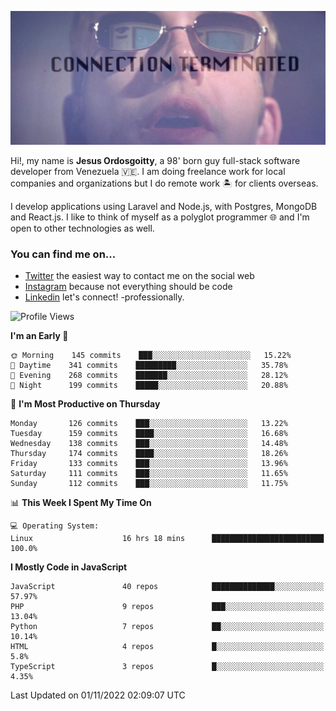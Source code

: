 ![hackers movie reference](./disconnected.jpg)

Hi!, my name is **Jesus Ordosgoitty**, a 98' born guy full-stack software developer from Venezuela 🇻🇪. I am doing freelance work for local companies and organizations but I do remote work 🏝️ for clients overseas. 

I develop applications using Laravel and Node.js, with Postgres, MongoDB and React.js. I like to think of myself as a polyglot programmer 🌐 and I'm open to other technologies as well.

### You can find me on...

- [Twitter](https://twitter.com/jodaz_) the easiest way to contact me on the social web
- [Instagram](https://instagram.com/jodaz_) because not everything should be code
- [Linkedin](https://linkedin.com/in/jodaz) let's connect! -professionally.

<!---
Besides social networks, you can take a look at my [website](https://www.jodaz.xyz) too.
-->

<!--START_SECTION:waka-->
![Profile Views](http://img.shields.io/badge/Profile%20Views-10-blue)

**I'm an Early 🐤** 

```text
🌞 Morning    145 commits    ███░░░░░░░░░░░░░░░░░░░░░░   15.22% 
🌆 Daytime    341 commits    █████████░░░░░░░░░░░░░░░░   35.78% 
🌃 Evening    268 commits    ███████░░░░░░░░░░░░░░░░░░   28.12% 
🌙 Night      199 commits    █████░░░░░░░░░░░░░░░░░░░░   20.88%

```
📅 **I'm Most Productive on Thursday** 

```text
Monday       126 commits    ███░░░░░░░░░░░░░░░░░░░░░░   13.22% 
Tuesday      159 commits    ████░░░░░░░░░░░░░░░░░░░░░   16.68% 
Wednesday    138 commits    ███░░░░░░░░░░░░░░░░░░░░░░   14.48% 
Thursday     174 commits    ████░░░░░░░░░░░░░░░░░░░░░   18.26% 
Friday       133 commits    ███░░░░░░░░░░░░░░░░░░░░░░   13.96% 
Saturday     111 commits    ███░░░░░░░░░░░░░░░░░░░░░░   11.65% 
Sunday       112 commits    ███░░░░░░░░░░░░░░░░░░░░░░   11.75%

```


📊 **This Week I Spent My Time On** 

```text
💻 Operating System: 
Linux                    16 hrs 18 mins      █████████████████████████   100.0%

```

**I Mostly Code in JavaScript** 

```text
JavaScript               40 repos            ██████████████░░░░░░░░░░░   57.97% 
PHP                      9 repos             ███░░░░░░░░░░░░░░░░░░░░░░   13.04% 
Python                   7 repos             ██░░░░░░░░░░░░░░░░░░░░░░░   10.14% 
HTML                     4 repos             █░░░░░░░░░░░░░░░░░░░░░░░░   5.8% 
TypeScript               3 repos             █░░░░░░░░░░░░░░░░░░░░░░░░   4.35%

```



 Last Updated on 01/11/2022 02:09:07 UTC
<!--END_SECTION:waka-->
